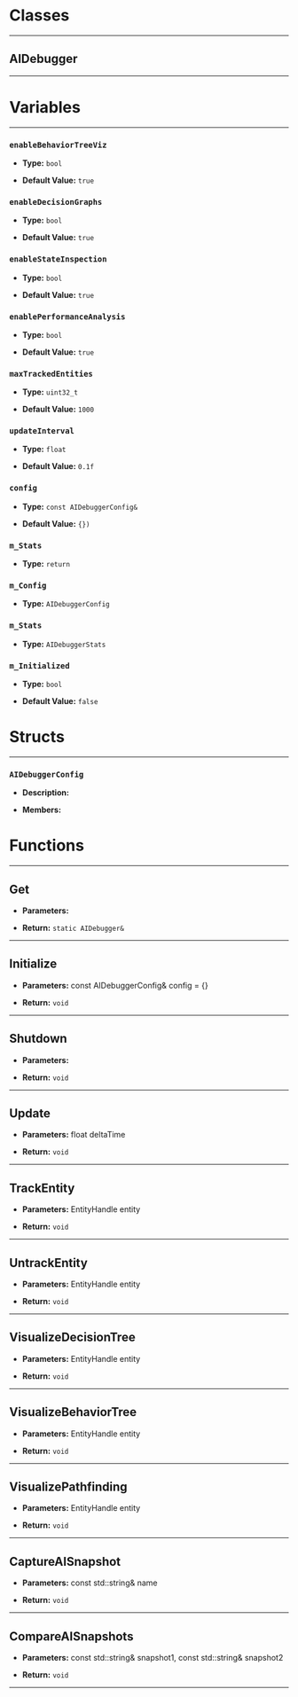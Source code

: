 # Classes
---

## AIDebugger
---




# Variables
---

### `enableBehaviorTreeViz`

- **Type:** `bool`

- **Default Value:** `true`



### `enableDecisionGraphs`

- **Type:** `bool`

- **Default Value:** `true`



### `enableStateInspection`

- **Type:** `bool`

- **Default Value:** `true`



### `enablePerformanceAnalysis`

- **Type:** `bool`

- **Default Value:** `true`



### `maxTrackedEntities`

- **Type:** `uint32_t`

- **Default Value:** `1000`



### `updateInterval`

- **Type:** `float`

- **Default Value:** `0.1f`



### `config`

- **Type:** `const AIDebuggerConfig&`

- **Default Value:** `{})`



### `m_Stats`

- **Type:** `return`



### `m_Config`

- **Type:** `AIDebuggerConfig`



### `m_Stats`

- **Type:** `AIDebuggerStats`



### `m_Initialized`

- **Type:** `bool`

- **Default Value:** `false`




# Structs
---

### `AIDebuggerConfig`

- **Description:** 

- **Members:**




# Functions
---

## Get



- **Parameters:** 

- **Return:** `static AIDebugger&`

---

## Initialize



- **Parameters:** const AIDebuggerConfig& config = {}

- **Return:** `void`

---

## Shutdown



- **Parameters:** 

- **Return:** `void`

---

## Update



- **Parameters:** float deltaTime

- **Return:** `void`

---

## TrackEntity



- **Parameters:** EntityHandle entity

- **Return:** `void`

---

## UntrackEntity



- **Parameters:** EntityHandle entity

- **Return:** `void`

---

## VisualizeDecisionTree



- **Parameters:** EntityHandle entity

- **Return:** `void`

---

## VisualizeBehaviorTree



- **Parameters:** EntityHandle entity

- **Return:** `void`

---

## VisualizePathfinding



- **Parameters:** EntityHandle entity

- **Return:** `void`

---

## CaptureAISnapshot



- **Parameters:** const std::string& name

- **Return:** `void`

---

## CompareAISnapshots



- **Parameters:** const std::string& snapshot1, const std::string& snapshot2

- **Return:** `void`

---
